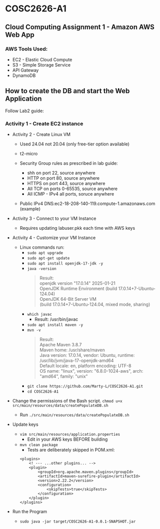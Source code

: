 # COSC2626-A1
## Cloud Computing Assignment 1 - Amazon AWS Web App  

### AWS Tools Used:
* EC2 - Elastic Cloud Compute
* S3 - Simple Storage Service
* API Gateway 
* DynamoDB

## How to create the DB and start the Web Application
Follow Lab2 guide:
### Activity 1 - Create EC2 instance
* Activity 2 - Create Linux VM 
    * Used 24.04 not 20.04 (only free-tier option available)
    * t2-micro
    * Security Group rules as prescribed in lab guide:
        - shh on port 22, source anywhere
        - HTTP on port 80, source anywhere
        - HTTPS on port 443, source anywhere
        - All TCP on ports 0-65535, source anywhere
        - All ICMP - IPv4 all ports, soruce anywhere
        
    * Public IPv4 DNS:ec2-18-208-140-119.compute-1.amazonaws.com (example)
	

* Activity 3 - Connect to your VM Instance
    * Requires updating labuser.pkk each time with AWS keys
		
* Activity 4 - Customize your VM Instance
    * Linux commands run:
        * `sudo apt upgrade`
        * `sudo apt-get update`
        * `sudo apt install openjdk-17-jdk -y`
        * `java -version`
          >Result: 	
          openjdk version "17.0.14" 2025-01-21 \
          OpenJDK Runtime Environment (build 17.0.14+7-Ubuntu-124.04)\
          OpenJDK 64-Bit Server VM \
          (build 17.0.14+7-Ubuntu-124.04, mixed mode, sharing)
        * `which javac`
            - Result: /usr/bin/javac
        * `sudo apt install maven -y`
        * `mvn -v`
          >Result:  	
          Apache Maven 3.8.7\
          Maven home: /usr/share/maven\
          Java version: 17.0.14, vendor: Ubuntu, runtime: /usr/lib/jvm/java-17-openjdk-amd64\
          Default locale: en, platform encoding: UTF-8\
          OS name: "linux", version: "6.8.0-1024-aws", arch: "amd64", family: "unix"
        * `git clone https://github.com/Marty-L/COSC2626-A1.git`
        * `cd COSC2626-A1`
* Change the permissions of the Bash script. `chmod u+x src/main/resources/data/createPopulateDB.sh`
  - Run `./src/main/resources/data/createPopulateDB.sh`
* Update keys
  * `vim src/main/resources/application.properties`
      - Edit in your AWS keys BEFORE building 
  * `mvn clean package`
      - Tests are deliberately skipped in POM.xml:
      ```
    <plugins>
          <! --- ...other plugins... -->
          <plugin>
              <groupId>org.apache.maven.plugins</groupId>
              <artifactId>maven-surefire-plugin</artifactId>
              <version>2.22.2</version>
              <configuration>
                  <skipTests>true</skipTests>
              </configuration>
          </plugin>
      </plugins>
    ```
* Run the Program
    * `sudo java -jar target/COSC2626-A1-0.0.1-SNAPSHOT.jar`
